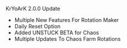KrYoArK 2.0.0 Update

+ Multiple New Features For Rotation Maker
+ Daily Reset Option
+ Added UNSTUCK BETA for Chaos
+ Multiple Updates To Chaos Farm Rotations


